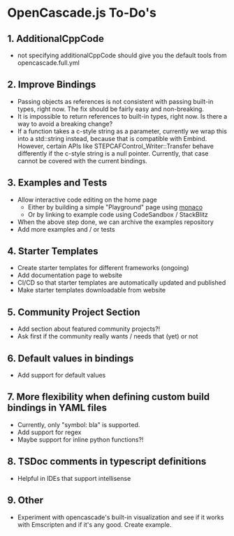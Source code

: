 # OpenCascade.js To-Do's

## 1. AdditionalCppCode

* not specifying additionalCppCode should give you the default tools from opencascade.full.yml

## 2. Improve Bindings

* Passing objects as references is not consistent with passing built-in types, right now. The fix should be fairly easy and non-breaking.
* It is impossible to return references to built-in types, right now. Is there a way to avoid a breaking change?
* If a function takes a c-style string as a parameter, currently we wrap this into a std::string instead, because that is compatible with Embind. However, certain APIs like STEPCAFControl_Writer::Transfer behave differently if the c-style string is a null pointer. Currently, that case cannot be covered with the current bindings.

## 3. Examples and Tests

* Allow interactive code editing on the home page
  * Either by building a simple "Playground" page using [monaco](https://microsoft.github.io/monaco-editor/)
  * Or by linking to example code using CodeSandbox / StackBlitz
* When the above step done, we can archive the examples repository
* Add more examples and / or tests

## 4. Starter Templates

* Create starter templates for different frameworks (ongoing)
* Add documentation page to website
* CI/CD so that starter templates are automatically updated and published
* Make starter templates downloadable from website

## 5. Community Project Section

* Add section about featured community projects?!
* Ask first if the community really wants / needs that (yet) or not

## 6. Default values in bindings

* Add support for default values

## 7. More flexibility when defining custom build bindings in YAML files

* Currently, only "symbol: bla" is supported.
* Add support for regex
* Maybe support for inline python functions?!

## 8. TSDoc comments in typescript definitions

* Helpful in IDEs that support intellisense

## 9. Other

* Experiment with opencascade's built-in visualization and see if it works with Emscripten and if it's any good. Create example.
